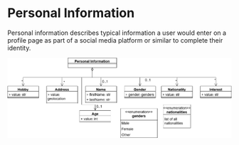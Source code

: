 # Personal Information

Personal information describes typical information a user would enter on a profile page as part of a social media platform or similar to complete their identity. 

![PersonalInformation](personalinformation.png)
